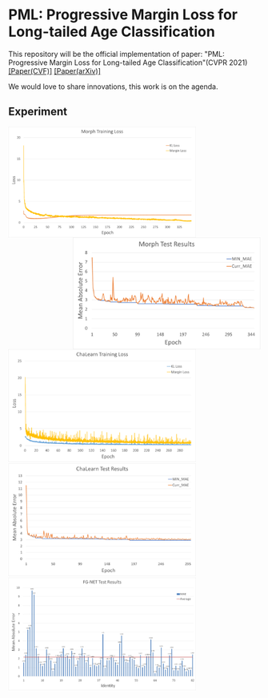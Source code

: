 # PML: Progressive Margin Loss for Long-tailed Age Classification
This repository will be the official implementation of paper: "PML: Progressive Margin Loss for Long-tailed Age Classification"(CVPR 2021)
[[Paper(CVF)]](https://openaccess.thecvf.com/content/CVPR2021/papers/Deng_PML_Progressive_Margin_Loss_for_Long-Tailed_Age_Classification_CVPR_2021_paper.pdf)
[[Paper(arXiv)]](https://arxiv.org/abs/2103.02140)

We would love to share innovations, this work is on the agenda.

## Experiment

<div>
  <img src=./Curves_Tables/1.png width="375" style="float:left"><br>
  <img src=./Curves_Tables/2.png width="375" style="float:right"><br>
  <img src=./Curves_Tables/3.png width="375"><br>
  <img src=./Curves_Tables/4.png width="375"><br>
  <img src=./Curves_Tables/5.png width="375"><br>
</div>

